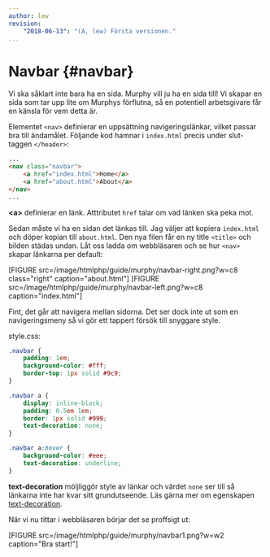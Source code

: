 ```yaml
---
author: lew
revision:
    "2018-06-13": "(A, lew) Första versionen."
...
```

Navbar {#navbar}
=======================

Vi ska såklart inte bara ha en sida. Murphy vill ju ha en sida till! Vi skapar en sida som tar upp lite om Murphys förflutna, så en potentiell arbetsgivare får en känsla för vem detta är.  

Elementet `<nav>` definierar en uppsättning navigeringslänkar, vilket passar bra till ändamålet. Följande kod hamnar i `index.html` precis under slut-taggen `</header>`:

```html
...
<nav class="navbar">
    <a href="index.html">Home</a>
    <a href="about.html">About</a>
</nav>
...
```

**&lt;a&gt;** definierar en länk. Atttributet `href` talar om vad länken ska peka mot.

Sedan måste vi ha en sidan det länkas till. Jag väljer att kopiera `index.html` och döper kopian till `about.html`. Den nya filen får en ny title `<title>` och bilden städas undan. Låt oss ladda om webbläsaren och se hur `<nav>` skapar länkarna per default:

[FIGURE src=/image/htmlphp/guide/murphy/navbar-right.png?w=c8 class="right" caption="about.html"]
[FIGURE src=/image/htmlphp/guide/murphy/navbar-left.png?w=c8 caption="index.html"]



Fint, det går att navigera mellan sidorna. Det ser dock inte ut som en navigeringsmeny så vi gör ett tappert försök till snyggare style.

style.css:

```css
.navbar {
    padding: 1em;
    background-color: #fff;
    border-top: 1px solid #9c9;
}

.navbar a {
    display: inline-block;
    padding: 0.5em 1em;
    border: 1px solid #999;
    text-decoration: none;
}

.navbar a:hover {
    background-color: #eee;
    text-decoration: underline;
}
```

**text-decoration** möljliggör style av länkar och värdet `none` ser till så länkarna inte har kvar sitt grundutseende. Läs gärna mer om egenskapen [text-decoration](https://developer.mozilla.org/en-US/docs/Web/CSS/text-decoration).

När vi nu tittar i webbläsaren börjar det se proffsigt ut:

[FIGURE src=/image/htmlphp/guide/murphy/navbar1.png?w=w2 caption="Bra start!"]
